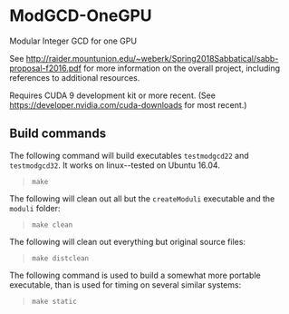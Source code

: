 # ModGCD-OneGPU
Modular Integer GCD for one GPU

See http://raider.mountunion.edu/~weberk/Spring2018Sabbatical/sabb-proposal-f2016.pdf for more information on the overall project, including references to additional resources.

Requires CUDA 9 development kit or more recent.  (See https://developer.nvidia.com/cuda-downloads for most recent.)

## Build commands

The following command will build executables `testmodgcd22` and `testmodgcd32`.  It works on linux--tested on Ubuntu 16.04.
> `make`

The following will clean out all but the `createModuli` executable and the `moduli` folder:
> `make clean`

The following will clean out everything but original source files:
> `make distclean`

The following command is used to build a somewhat more portable executable, than is used for timing on several similar systems:
> `make static`
